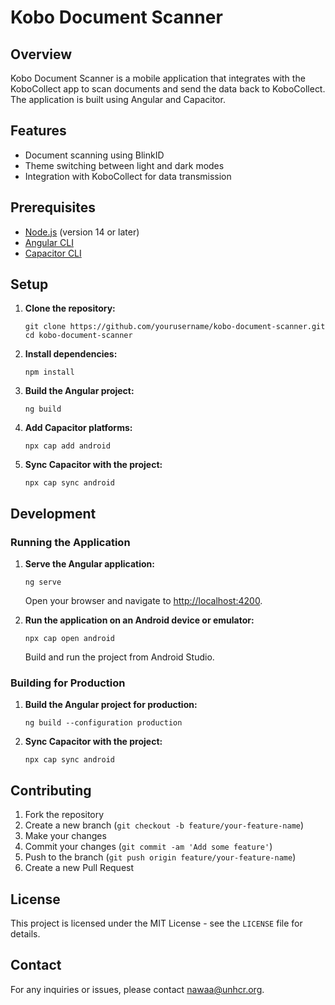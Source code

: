 # Kobo Document Scanner

## Overview

Kobo Document Scanner is a mobile application that integrates with the KoboCollect app to scan documents and send the data back to KoboCollect. The application is built using Angular and Capacitor.

## Features

*   Document scanning using BlinkID
*   Theme switching between light and dark modes
*   Integration with KoboCollect for data transmission

## Prerequisites

*   [Node.js](https://nodejs.org/) (version 14 or later)
*   [Angular CLI](https://angular.io/cli)
*   [Capacitor CLI](https://capacitorjs.com/docs/getting-started)

## Setup

1.  **Clone the repository:**

        git clone https://github.com/yourusername/kobo-document-scanner.git
        cd kobo-document-scanner

2.  **Install dependencies:**

        npm install

3.  **Build the Angular project:**

        ng build

4.  **Add Capacitor platforms:**

        npx cap add android

5.  **Sync Capacitor with the project:**

        npx cap sync android

## Development

### Running the Application

1.  **Serve the Angular application:**

        ng serve

    Open your browser and navigate to [http://localhost:4200](http://localhost:4200).

2.  **Run the application on an Android device or emulator:**

        npx cap open android

    Build and run the project from Android Studio.

### Building for Production

1.  **Build the Angular project for production:**

        ng build --configuration production

2.  **Sync Capacitor with the project:**

        npx cap sync android

## Contributing

1.  Fork the repository
2.  Create a new branch (`git checkout -b feature/your-feature-name`)
3.  Make your changes
4.  Commit your changes (`git commit -am 'Add some feature'`)
5.  Push to the branch (`git push origin feature/your-feature-name`)
6.  Create a new Pull Request

## License

This project is licensed under the MIT License - see the `LICENSE` file for details.

## Contact

For any inquiries or issues, please contact [nawaa@unhcr.org](mailto:nawaa@unhcr.org).